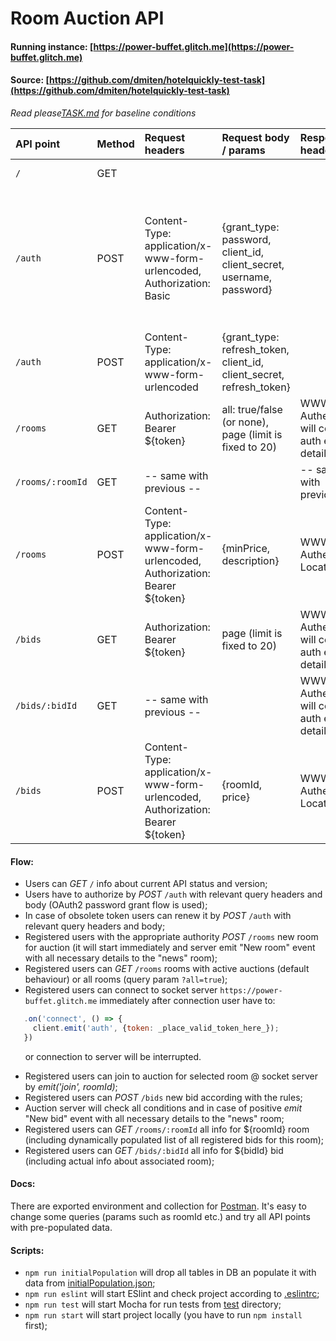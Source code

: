 Room Auction API
================
#### Running instance: [https://power-buffet.glitch.me](https://power-buffet.glitch.me)

#### Source: [https://github.com/dmiten/hotelquickly-test-task](https://github.com/dmiten/hotelquickly-test-task)

_Read please[TASK.md](./TASK.md) for baseline conditions_

|API point|Method|Request headers|Request body / params|Response headers|HTTP Status / Response body|
|:--- |:---|:---|:---|:---|:---|
|`/`|GET| | | |200 / {status, version}|
|`/auth`|POST|Content-Type: application/x-www-form-urlencoded, Authorization: Basic|{grant_type: password, client_id, client_secret, username, password}| |501 if wrong grant type, 401 if wrong client id/secret, 403 if wrong username/password / {error, error-description}, 200 / {access_token, refresh_token, expires_in, token_type}|
|`/auth`|POST|Content-Type: application/x-www-form-urlencoded|{grant_type: refresh_token, client_id, client_secret, refresh_token}| |200 / {access_token, refresh_token, expires_in, token_type}|
|`/rooms`|GET|Authorization: Bearer ${token}|all: true/false (or none), page (limit is fixed to 20)|WWW-Authenticate will contain auth errors details if any|200 / {docs, total, limit, page, pages} or status according to error|
|`/rooms/:roomId`|GET|-- same with previous --| |-- same with previous --|200 / {room} or status according to error|
|`/rooms`|POST|Content-Type: application/x-www-form-urlencoded, Authorization: Bearer ${token}|{minPrice, description}|WWW-Authenticate, Location|201 / {savedRoom} or status according to error|
|`/bids`|GET|Authorization: Bearer ${token}|page (limit is fixed to 20)|WWW-Authenticate will contain auth errors details if any|200 / {docs, total, limit, page, pages} or status according to error|
|`/bids/:bidId`|GET|-- same with previous --| |WWW-Authenticate will contain auth errors details if any|200 / {bid} or status according to error|
|`/bids`|POST|Content-Type: application/x-www-form-urlencoded, Authorization: Bearer ${token}|{roomId, price}|WWW-Authenticate, Location|201 / {savedBid} or status according to error|

#### Flow:
- Users can _GET_ `/` info about current API status and version;
- Users have to authorize by _POST_ `/auth` with relevant query headers and body (OAuth2 password grant flow is used);
- In case of obsolete token users can renew it by _POST_ `/auth` with relevant query headers and body;
- Registered users with the appropriate authority _POST_ `/rooms` new room for auction (it will start immediately and server emit "New room" event with all necessary details to the "news" room);
- Registered users can _GET_ `/rooms` rooms with active auctions (default behaviour) or all rooms (query param `?all=true`);
- Registered users can connect to socket server `https://power-buffet.glitch.me` immediately after connection user have to:
```javascript
   .on('connect', () => {  
     client.emit('auth', {token: _place_valid_token_here_});
   })
```
&nbsp;&nbsp;&nbsp;&nbsp;&nbsp;&nbsp;or connection to server will be interrupted.

- Registered users can join to auction for selected room @ socket server by _emit('join', roomId)_;
- Registered users can _POST_ `/bids` new bid according with the rules;
- Auction server will check all conditions and in case of positive _emit_ "New bid" event with all necessary details to the "news" room;
- Registered users can _GET_ `/rooms/:roomId` all info for ${roomId} room (including dynamically populated list of all registered bids for this room);
- Registered users can _GET_ `/bids/:bidId` all info for ${bidId} bid (including actual info about associated room);

#### Docs:
There are exported environment and collection for [Postman](https://www.getpostman.com). It's easy to change some queries (params such as roomId etc.) and try all API points with pre-populated data.

#### Scripts:
- `npm run initialPopulation` will drop all tables in DB an populate it with data from [initialPopulation.json](./config/initialPopulation.json);
- `npm run eslint` will start ESlint and check project according to [.eslintrc](./.eslintrc);
- `npm run test` will start Mocha for run tests from [test](./test) directory;
- `npm run start` will start project locally (you have to run `npm install` first);




